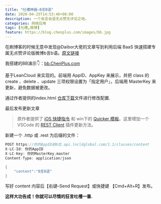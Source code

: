```yaml
---
title: "吐槽神器—B言B语"
date: 2020-04-25T14:53:46+08:00
description: 一个自言自语无点赞无评论之地。
categories: 网络应用
tags: [吐槽,微博]
feature: https://blog.chenplus.com/images/bb.jpg
---
```



在刷博客的时候无意中发现@Daibor大佬的文章写到利用后端 BaaS 快速搭建专属无点赞评论版微博b言b语。[原文链接](https://sspai.com/post/60024)

我搭建的BB演示👇：[bb.ChenPlus.com](http://bb.ChenPlus.com)

基于LeanCloud 来实现的。前端用 AppID、AppKey 来展示，并把 class 的 create 、delete 、update 三项权限设置为「指定用户」，后端用 MasterKey 来更新，避免数据被更改。

通过作者提供的index.html [仓库下载](https://github.com/daibor/nonsense.fun)文件进行修改配置.

最后发布更新文章

> 原作者提供了 [iOS 快捷指令](https://www.icloud.com/shortcuts/3cfcbc36a6a24e0a8721bfeef8dfc6cf) 和 win下的 [Quicker 模板](https://getquicker.net/sharedaction?code=eeb80278-5f53-4b0d-d333-08d7e0dd26a9)。这里增加一个 VSCode 的 [REST Client](https://marketplace.visualstudio.com/items?itemName=humao.rest-client) 插件更新方法。

新建一个 .http 或 .rest 为后缀的文件：
```go
POST https://你的AppID前6位.api.lncldglobal.com/1.1/classes/content
X-LC-Id: 你的AppID
X-LC-Key: 你的MasterKey,master
Content-Type: application/json

{
    "content":"B言B语"
}
```
写好 content 内容后【右键–Send Request】或快捷键 【Cmd+Alt+R】发布。

**这样大功告成！你就可以尽情的狂言吐槽一番.**